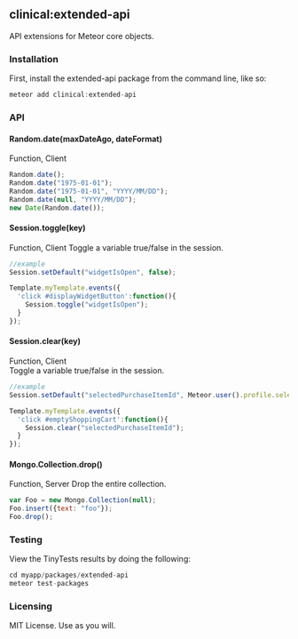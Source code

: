 ## clinical:extended-api

API extensions for Meteor core objects.


### Installation

First, install the extended-api package from the command line, like so:

````js
meteor add clinical:extended-api
````

### API

#### Random.date(maxDateAgo, dateFormat)  
Function, Client

````js
Random.date();
Random.date("1975-01-01");
Random.date("1975-01-01", "YYYY/MM/DD");
Random.date(null, "YYYY/MM/DD");
new Date(Random.date());
````


#### Session.toggle(key)  
Function, Client
Toggle a variable true/false in the session.

````js
//example
Session.setDefault("widgetIsOpen", false);

Template.myTemplate.events({
  'click #displayWidgetButton':function(){
    Session.toggle("widgetIsOpen");
  }
});
````

#### Session.clear(key)  
Function, Client  
Toggle a variable true/false in the session.

````js
//example
Session.setDefault("selectedPurchaseItemId", Meteor.user().profile.selectedItemId);

Template.myTemplate.events({
  'click #emptyShoppingCart':function(){
    Session.clear("selectedPurchaseItemId");
  }
});
````

#### Mongo.Collection.drop()  
Function, Server
Drop the entire collection.  
````js
var Foo = new Mongo.Collection(null);
Foo.insert({text: "foo"});
Foo.drop();
````

### Testing  

View the TinyTests results by doing the following:  
````js
cd myapp/packages/extended-api
meteor test-packages
````

### Licensing

MIT License.  Use as you will.
